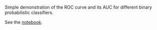 Simple demonstration of the ROC curve and its AUC for different binary probabilistic classifiers.

See the [notebook](notebook.ipynb).

